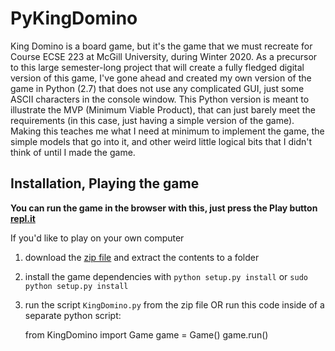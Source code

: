# PyKingDomino

King Domino is a board game, but it's the game that we must recreate for Course ECSE 223 at McGill University, during Winter 2020.  As a precursor to this large semester-long project that will create a fully fledged digital version of this game, I've gone ahead and created my own version of the game in Python (2.7) that does not use any complicated GUI, just some ASCII characters in the console window.  This Python version is meant to illustrate the MVP (Minimum Viable Product), that can just barely meet the requirements (in this case, just having a simple version of the game).  Making this teaches me what I need at minimum to implement the game, the simple models that go into it, and other weird little logical bits that I didn't think of until I made the game.

## Installation, Playing the game

**You can run the game in the browser with this, just press the Play button [repl.it](https://repl.it/@RyanAu/PyKingDomino)**

If you'd like to play on your own computer
1. download the [zip file](https://github.com/auryan898/PyKingDomino/archive/master.zip) and extract the contents to a folder
2. install the game dependencies with `python setup.py install` or `sudo python setup.py install`
3. run the script `KingDomino.py` from the zip file OR run this code inside of a separate python script:

    from KingDomino import Game
    game = Game()
    game.run()

